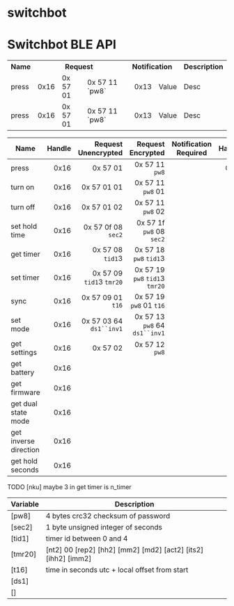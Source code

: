 # switchbot



# Switchbot BLE API


 <table>
  <tr>
    <th>Name</th>
    <th colspan="3">Request</th>
    <th colspan="3">Notification</th>
    <th>Description</th>
  </tr>
  <tr>
    <td>press</td>
    <td>0x16</td>
    <td>0x 57 01</td>
    <td>0x 57 11 `pw8`</td>
    <td></td>
    <td>0x13</td>
    <td>Value</td>
    <td>Desc</td>
  </tr>
  <tr>
    <td>press</td>
    <td>0x16</td>
    <td>0x 57 01</td>
    <td>0x 57 11 `pw8`</td>
    <td></td>
    <td>0x13</td>
    <td>Value</td>
    <td>Desc</td>
  </tr>
</table> 


|   Name                | Handle | Request Unencrypted       | Request Encrypted               | Notification Required | Handle | Value | Description |
| --------------------- |-----------:| -------------------------:| -------------------------------:|--------------|-----------:|--------------|-------------|
| press                 | 0x16       | 0x 57 01                  | 0x 57 11 `pw8`                  |              | 0x13       |              |             |
| turn on               | 0x16       | 0x 57 01 01               | 0x 57 11 `pw8` 01               |
| turn off              | 0x16       | 0x 57 01 02               | 0x 57 11 `pw8` 02               |
| set hold time         | 0x16       | 0x 57 0f 08 `sec2`        | 0x 57 1f `pw8` 08 `sec2`        |
| get timer             | 0x16       | 0x 57 08 `tid1`3          | 0x 57 18 `pw8` `tid1`3          |
| set timer             | 0x16       | 0x 57 09 `tid1`3 `tmr20`  | 0x 57 19 `pw8` `tid1`3 `tmr20`  |
| sync                  | 0x16       | 0x 57 09 01 `t16`         | 0x 57 19 `pw8` 01 `t16`         |
| set mode              | 0x16       | 0x 57 03 64 `ds1``inv1`   | 0x 57 13 `pw8` 64 `ds1``inv1`   |
| get settings          | 0x16       | 0x 57 02                  | 0x 57 12 `pw8`                  |
| get battery           | 0x16       |
| get firmware          | 0x16       |
| get dual state mode   | 0x16       |
| get inverse direction | 0x16       |
| get hold seconds      | 0x16       |

TODO [nku] maybe 3 in get timer is n_timer

| Variable | Description |
| -------- | ---------------------------------- |
| [pw8]     | 4 bytes crc32 checksum of password |
| [sec2]    | 1 byte unsigned integer of seconds |
| [tid1]    | timer id between 0 and 4 |
| [tmr20]    | [nt2] 00 [rep2] [hh2] [mm2] [md2] [act2] [its2] [ihh2] [imm2] |
| [t16]     | time in seconds utc + local offset from start |
| [ds1]     |
| []




